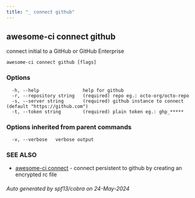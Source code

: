 ```yaml
---
title: "_ connect github"
---
```

## awesome-ci connect github

connect initial to a GitHub or GitHub Enterprise

```
awesome-ci connect github [flags]
```

### Options

```
  -h, --help                help for github
  -r, --repository string   (required) repo eg.: octo-org/octo-repo
  -s, --server string       (required) github instance to connect (default "https://github.com")
  -t, --token string        (required) plain token eg.: ghp_*****
```

### Options inherited from parent commands

```
  -v, --verbose   verbose output
```

### SEE ALSO

* [awesome-ci connect](./awesome-ci_connect)	 - connect persistent to github by creating an encrypted rc file

###### Auto generated by spf13/cobra on 24-May-2024
